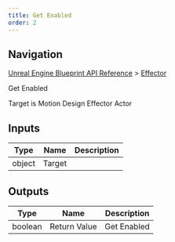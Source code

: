 ```yaml
---
title: Get Enabled
order: 2
---
```

## Navigation

[Unreal Engine Blueprint API Reference](https://dev.epicgames.com/documentation/en-us/unreal-engine/BlueprintAPI) > [Effector](https://dev.epicgames.com/documentation/en-us/unreal-engine/BlueprintAPI/Effector)

Get Enabled

Target is Motion Design Effector Actor

## Inputs

| Type | Name | Description |
| --- | --- | --- |
| object | Target |  |

## Outputs

| Type | Name | Description |
| --- | --- | --- |
| boolean | Return Value | Get Enabled |
